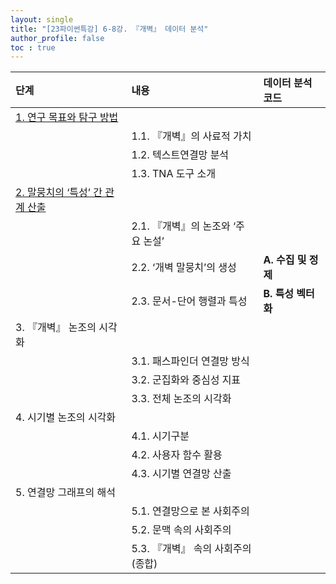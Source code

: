 ```yaml
---
layout: single
title: "[23파이썬특강] 6-8강. 『개벽』 데이터 분석"
author_profile: false
toc : true
---
```


|단계|내용|데이터 분석 코드|
|:---|:---|:---|
|[1. 연구 목표와 탐구 방법](http://hursoo.github.io/23win-pylec_06-1/)|||
||1.1. 『개벽』의 사료적 가치|| 
||1.2. 텍스트연결망 분석||
||1.3. TNA 도구 소개||
|[2. 말뭉치의 ‘특성’ 간 관계 산출](http://hursoo.github.io/23win-pylec_06-1/)|||
||2.1. 『개벽』의 논조와 ‘주요 논설’||
||2.2. ‘개벽 말뭉치’의 생성|**A. 수집 및 정제**|
||2.3. 문서-단어 행렬과 특성|**B. 특성 벡터화**|
|3. 『개벽』 논조의 시각화|||
||3.1. 패스파인더 연결망 방식||
||3.2. 군집화와 중심성 지표||
||3.3. 전체 논조의 시각화||
|4. 시기별 논조의 시각화|||
||4.1. 시기구분||
||4.2. 사용자 함수 활용||
||4.3. 시기별 연결망 산출||
|5. 연결망 그래프의 해석|||
||5.1. 연결망으로 본 사회주의||
||5.2. 문맥 속의 사회주의||
||5.3. 『개벽』 속의 사회주의 (종합)||
